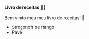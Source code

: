 #### Livro de receitas :man_cook:

Bem vindo meu meu livro de receitas! :wave:

- Strogonoff de frango
- Pavê
